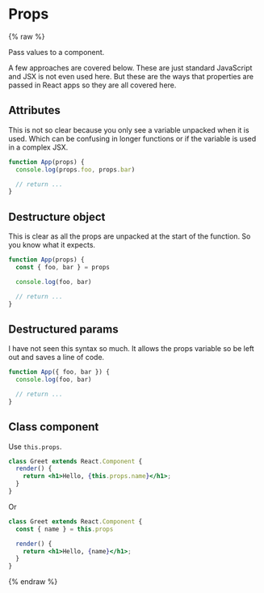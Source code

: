 # Props

{% raw %}

Pass values to a component.

A few approaches are covered below. These are just standard JavaScript and JSX is not even used here. But these are the ways that properties are passed in React apps so they are all covered here.


## Attributes 

This is not so clear because you only see a variable unpacked when it is used. Which can be confusing in longer functions or if the variable is used in a complex JSX.

```jsx
function App(props) {
  console.log(props.foo, props.bar)

  // return ...
}
```

## Destructure object

This is clear as all the props are unpacked at the start of the function. So you know what it expects.

```jsx
function App(props) {
  const { foo, bar } = props

  console.log(foo, bar)

  // return ...
}
```


## Destructured params 

I have not seen this syntax so much. It allows the props variable so be left out and saves a line of code.

```jsx
function App({ foo, bar }) {
  console.log(foo, bar)

  // return ...
}
```


## Class component

Use `this.props`.

```jsx
class Greet extends React.Component {
  render() {
    return <h1>Hello, {this.props.name}</h1>;
  }
}
```

Or

```jsx
class Greet extends React.Component {
  const { name } = this.props

  render() {
    return <h1>Hello, {name}</h1>;
  }
}
```

{% endraw %}

